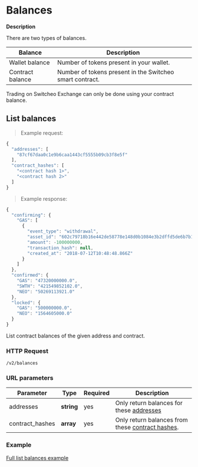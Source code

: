 # Balances

**Description**

There are two types of balances.

Balance          | Description
---------------- | ----------
Wallet balance   | Number of tokens present in your wallet.
Contract balance | Number of tokens present in the Switcheo smart contract.

Trading on Switcheo Exchange can only be done using your contract balance.

## List balances

> Example request:

```js
{
  "addresses": [
    "87cf67daa0c1e9b6caa1443cf5555b09cb3f8e5f"
  ],
  "contract_hashes": [
    "<contract hash 1>",
    "<contract hash 2>"
  ]
}
```

> Example response:

```js
{
  "confirming": {
    "GAS": [
      {
        "event_type": "withdrawal",
        "asset_id": "602c79718b16e442de58778e148d0b1084e3b2dffd5de6b7b16cee7969282de7",
        "amount": -100000000,
        "transaction_hash": null,
        "created_at": "2018-07-12T10:48:48.866Z"
      }
    ]
  },
  "confirmed": {
    "GAS": "47320000000.0",
    "SWTH": "421549852102.0",
    "NEO": "50269113921.0"
  },
  "locked": {
    "GAS": "500000000.0",
    "NEO": "1564605000.0"
  }
}
```


List contract balances of the given address and contract.

### HTTP Request
`/v2/balances`

### URL parameters

 Parameter      | Type       | Required | Description
--------------- | ---------- | -------- | -----------
addresses       | **string** | yes       | Only return balances for these [addresses](#address)
contract_hashes | **array**  | yes       | Only return balances from these [contract hashes](#contract-hash).

### Example

[Full list balances example](https://github.com/ConjurTech/switcheo-api-examples/blob/master/src/examples/balances/listBalancesExample.js)

